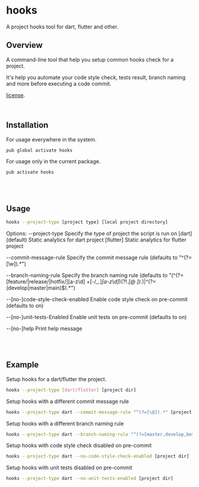 # hooks

A project hooks tool for dart, flutter and other.

## Overview

A command-line tool that help you setup common hooks check for a project.

It's help you automate your code style check, tests result, branch naming and more before executing a code commit.

[license](https://github.com/bitsydarel/hooks/blob/master/LICENSE).

<br>

## Installation

For usage everywhere in the system.

```bash
pub global activate hooks
```

For usage only in the current package.

```bash
pub activate hooks
```

<br>

<br>

## Usage

```bash
hooks --project-type [project type] [local project directory]
```

Options:
--project-type Specify the type of project the script is run on
[dart] (default)             Static analytics for dart project
[flutter]                    Static analytics for flutter project

--commit-message-rule Specify the commit message rule (defaults to "^(?=[\w]).*")

--branch-naming-rule Specify the branch naming rule (defaults to "(^(?=[feature\/|release\/|hotfix\/][a-z\d]
+[-\/_\.]*[a-z\d]*)(?!.*[\@ ]).*)|^(?=(develop|master|main)$).*")

--[no-]code-style-check-enabled Enable code style check on pre-commit (defaults to on)

--[no-]unit-tests-Enabled Enable unit tests on pre-commit (defaults to on)

--[no-]help Print help message

<br>

<br>

## Example

Setup hooks for a dart/flutter the project.

```bash
hooks --project-type [dart/flutter] [project dir]
```

Setup hooks with a different commit message rule

```bash
hooks --project-type dart --commit-message-rule "^(?=[\@]).*" [project dir]
```

Setup hooks with a different branch naming rule

```bash
hooks --project-type dart --branch-naming-rule "^(?=[master,develop,beta,dev]).*" [project dir]
```

Setup hooks with code style check disabled on pre-commit

```bash
hooks --project-type dart --no-code-style-check-enabled [project dir]
```

Setup hooks with unit tests disabled on pre-commit

```bash
hooks --project-type dart --no-unit-tests-enabled [project dir]
```

<br>